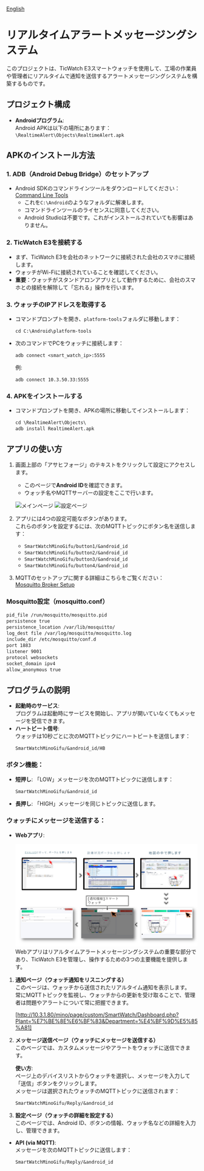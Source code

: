 [English](README-en.md)


# リアルタイムアラートメッセージングシステム

このプロジェクトは、TicWatch E3スマートウォッチを使用して、工場の作業員や管理者にリアルタイムで通知を送信するアラートメッセージングシステムを構築するものです。

## プロジェクト構成
- **Androidプログラム**:  
  Android APKは以下の場所にあります：  
  `\RealtimeAlert\Objects\RealtimeAlert.apk`

## APKのインストール方法

### 1. ADB（Android Debug Bridge）のセットアップ
- Android SDKのコマンドラインツールをダウンロードしてください：  
  [Command Line Tools](https://dl.google.com/android/repository/commandlinetools-win-9123335_latest.zip)  
  - これを`C:\Android`のようなフォルダに解凍します。
  - コマンドラインツールのライセンスに同意してください。
  - Android Studioは不要です。これがインストールされていても影響はありません。

### 2. TicWatch E3を接続する
- まず、TicWatch E3を会社のネットワークに接続された会社のスマホに接続します。
- ウォッチがWi-Fiに接続されていることを確認してください。
- **重要**：ウォッチがスタンドアロンアプリとして動作するために、会社のスマホとの接続を解除して「忘れる」操作を行います。

### 3. ウォッチのIPアドレスを取得する
- コマンドプロンプトを開き、`platform-tools`フォルダに移動します：  
  ```
  cd C:\Android\platform-tools
  ```
- 次のコマンドでPCをウォッチに接続します：  
  ```
  adb connect <smart_watch_ip>:5555
  ```
  例:  
  ```
  adb connect 10.3.50.33:5555
  ```

### 4. APKをインストールする
- コマンドプロンプトを開き、APKの場所に移動してインストールします：
  ```
  cd \RealtimeAlert\Objects\
  adb install RealtimeAlert.apk
  ```

## アプリの使い方

1. 画面上部の「アサヒフォージ」のテキストをクリックして設定にアクセスします。  
   - このページで**Android ID**を確認できます。
   - ウォッチ名やMQTTサーバーの設定をここで行います。
   
   ![メインページ](ReadMeFiles/Main%20Page.png)
   ![設定ページ](ReadMeFiles/Form%20Page.png)

2. アプリには4つの設定可能なボタンがあります。  
   これらのボタンを設定するには、次のMQTTトピックにボタン名を送信します：
   - `SmartWatchMinoGifu/button1/&android_id`
   - `SmartWatchMinoGifu/button2/&android_id`
   - `SmartWatchMinoGifu/button3/&android_id`
   - `SmartWatchMinoGifu/button4/&android_id`

3. MQTTのセットアップに関する詳細はこちらをご覧ください：  
   [Mosquitto Broker Setup](https://randomnerdtutorials.com/how-to-install-mosquitto-broker-on-raspberry-pi/)

### Mosquitto設定（mosquitto.conf）
```
pid_file /run/mosquitto/mosquitto.pid
persistence true
persistence_location /var/lib/mosquitto/
log_dest file /var/log/mosquitto/mosquitto.log
include_dir /etc/mosquitto/conf.d
port 1883
listener 9001
protocol websockets
socket_domain ipv4
allow_anonymous true
```

## プログラムの説明

- **起動時のサービス**:  
  プログラムは起動時にサービスを開始し、アプリが開いていなくてもメッセージを受信できます。
- **ハートビート信号**:  
  ウォッチは10秒ごとに次のMQTTトピックにハートビートを送信します：
  ```
  SmartWatchMinoGifu/&android_id/HB
  ```

### ボタン機能：
- **短押し**: 「LOW」メッセージを次のMQTTトピックに送信します：
  ```
  SmartWatchMinoGifu/&android_id
  ```
- **長押し**: 「HIGH」メッセージを同じトピックに送信します。

### ウォッチにメッセージを送信する：
- **Webアプリ**:  

   ![Webアプリ](ReadMeFiles/WebApp.png)
  Webアプリはリアルタイムアラートメッセージングシステムの重要な部分であり、TicWatch E3を管理し、操作するための3つの主要機能を提供します。

1. **通知ページ（ウォッチ通知をリスニングする）**  
   このページは、ウォッチから送信されたリアルタイム通知を表示します。  
   常にMQTTトピックを監視し、ウォッチからの更新を受け取ることで、管理者は問題やアラートについて常に把握できます。

   [http://10.3.1.80/mino/page/custom/SmartWatch/Dashboard.php?Plant=%E7%BE%8E%E6%BF%83&Department=%E4%BF%9D%E5%85%A81]

2. **メッセージ送信ページ（ウォッチにメッセージを送信する）**  
   このページでは、カスタムメッセージやアラートをウォッチに送信できます。

   **使い方**:  
   ページ上のデバイスリストからウォッチを選択し、メッセージを入力して「送信」ボタンをクリックします。  
   メッセージは選択されたウォッチのMQTTトピックに送信されます：
   ```
   SmartWatchMinoGifu/Reply/&android_id
   ```

3. **設定ページ（ウォッチの詳細を設定する）**  
   このページでは、Android ID、ボタンの情報、ウォッチ名などの詳細を入力し、管理できます。

- **API (via MQTT)**:  
  メッセージを次のMQTTトピックに送信します：
  ```
  SmartWatchMinoGifu/Reply/&android_id
  ```
